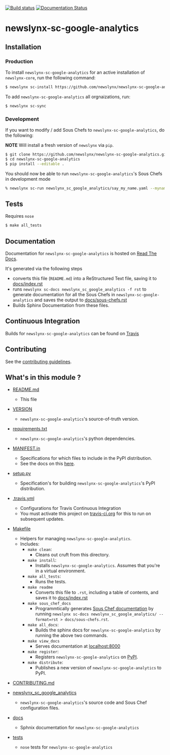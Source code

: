 [![Build status](https://travis-ci.org/newslynx/newslynx-sc-google-analytics.svg)](https://travis-ci.org/newslynx/newslynx-sc-google-analytics) [![Documentation Status](https://readthedocs.org/projects/newslynx-sc-google-analytics/badge/?version=latest)](https://readthedocs.org/projects/newslynx-sc-google-analytics/?badge=latest)

newslynx-sc-google-analytics
==========================================================================================



## Installation

### Production

To install `newslynx-sc-google-analytics` for an active installation of `newslynx-core`, run the following command:

```bash
$ newslynx sc-install https://github.com/newslynx/newslynx-sc-google-analytics.git
```

To add `newslynx-sc-google-analytics` all orgnaizations, run:

```bash
$ newslynx sc-sync
```

### Development 

If you want to modify / add Sous Chefs to `newslynx-sc-google-analytics`, do the following:

**NOTE** Will install a fresh version of `newslynx` via `pip`.

```bash
$ git clone https://github.com/newslynx/newslynx-sc-google-analytics.git
$ cd newslynx-sc-google-analytics
$ pip install --editable .
```

You should now be able to run `newslynx-sc-google-analytics`'s Sous Chefs in development mode

```bash 
% newslynx sc-run newslynx_sc_google_analytics/say_my_name.yaml --myname='Brian Abelson'
```

## Tests

Requires `nose`

```bash
$ make all_tests
```

## Documentation

Documentation for `newslynx-sc-google-analytics` is hosted on [Read The Docs](http://newslynx-sc-google-analytics.readthedocs.org/).

It's generated via the following steps

* converts this file (`README.md`) into a ReStructured Text file, saving it to [docs/index.rst](https://github.com/newslynx/newslynx-sc-google-analytics/blob/master/docs/index.rst)
* runs `newslynx sc-docs newslynx_sc_google_analytics -f rst` to generate documentation for all the Sous Chefs in `newslynx-sc-google-analytics` and saves the output to [docs/sous-chefs.rst](https://github.com/newslynx/newslynx-sc-google-analytics/blob/master/docs/sous-chefs.rst)
* Builds Sphinx Documentation from these files.


## Continuous Integration

Builds for `newslynx-sc-google-analytics` can be found on [Travis](https://travis-ci.org/newslynx/newslynx-sc-google-analytics)

## Contributing

See the [contributing guidelines](https://github.com/newslynx/newslynx-sc-google-analytics/blob/master/CONTRIBUTING.md).


## What's in this module ?

- [README.md](https://github.com/newslynx/newslynx-sc-google-analytics/blob/master/README.md)
	* This file 

- [VERSION](https://github.com/newslynx/newslynx-sc-google-analytics/blob/master/VERSION)
	* `newslynx-sc-google-analytics`'s source-of-truth version.

- [requirements.txt](https://github.com/newslynx/newslynx-sc-google-analytics/blob/master/requirements.txt)
	* `newslynx-sc-google-analytics`'s python dependencies.

- [MANIFEST.in](https://github.com/newslynx/newslynx-sc-google-analytics/blob/master/MANIFEST.in)
	* Specifications for which files to include in the PyPI distribution.
	* See the docs on this [here](https://docs.python.org/2/distutils/sourcedist.html#specifying-the-files-to-distribute).

- [setup.py](https://github.com/newslynx/newslynx-sc-google-analytics/blob/master/setup.py)
	* Specification's for building `newslynx-sc-google-analytics`'s PyPI distribution.

- [.travis.yml](https://github.com/newslynx/newslynx-sc-google-analytics/blob/master/.travis.yml)
	* Configurations for Travis Continuous Integration
	* You must activate this project on [travis-ci.org](https://github.com/newslynx/newslynx-sc-google-analytics/blob/master/http://travis-ci.org/) for this to run on subsequent updates.

- [Makefile](https://github.com/newslynx/newslynx-sc-google-analytics/blob/master/Makefile)
	* Helpers for managing `newslynx-sc-google-analytics`.
	* Includes:
		- `make clean`: 
			* Cleans out cruft from this directory.
		- `make install`: 
			* Installs `newslynx-sc-google-analytics`. Assumes that you're in a virtual environment.
		- `make all_tests`: 
			* Runs the tests.
		- `make readme`
			* Converts this file to `.rst`, including a table of contents, and saves it to [docs/index.rst](https://github.com/newslynx/newslynx-sc-google-analytics/blob/master/docs/index.rst)
		- `make sous_chef_docs`
			* Programmtically generates [Sous Chef documentation](https://github.com/newslynx/newslynx-sc-google-analytics/blob/master/docs/sous-chefs.rst) by running `newslynx sc-docs newslynx_sc_google_analytics/ --format=rst > docs/sous-chefs.rst`.
		- `make all_docs`: 
			* Builds the sphinx docs for `newslynx-sc-google-analytics` by running the above two commands.
		- `make view_docs`
			* Serves documentation at [localhost:8000](http://localhost:8000)
		- `make register`: 
			* Registers `newslynx-sc-google-analytics` on [PyPI](https://pypi.python.org/pypi).
		- `make distribute`: 
			* Publishes a new version of `newslynx-sc-google-analytics` to PyPI.

- [CONTRIBUTING.md](https://github.com/newslynx/newslynx-sc-google-analytics/blob/master/CONTRIBUTING.md)

- [newslynx_sc_google_analytics](https://github.com/newslynx/newslynx-sc-google-analytics/blob/master/newslynx_sc_google_analytics/)
	* `newslynx-sc-google-analytics`'s source code and Sous Chef configuration files.

- [docs](https://github.com/newslynx/newslynx-sc-google-analytics/blob/master/docs/)
	* Sphnix documentation for `newslynx-sc-google-analytics`

- [tests](https://github.com/newslynx/newslynx-sc-google-analytics/blob/master/tests/)
	* `nose` tests for `newslynx-sc-google-analytics`

